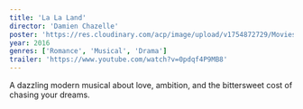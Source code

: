 ```yaml
---
title: 'La La Land'
director: 'Damien Chazelle'
poster: 'https://res.cloudinary.com/acp/image/upload/v1754872729/Movies/1c29d4f1-29b3-4bd7-9b48-9c96f6200885.png'
year: 2016
genres: ['Romance', 'Musical', 'Drama']
trailer: 'https://www.youtube.com/watch?v=0pdqf4P9MB8'
---
```


A dazzling modern musical about love, ambition, and the bittersweet cost of chasing your dreams.
